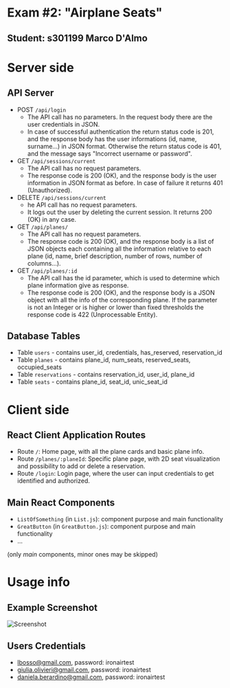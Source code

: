 # Exam #2: "Airplane Seats"

## Student: s301199 Marco D'Almo

# Server side

## API Server

- POST `/api/login`
  - The API call has no parameters. In the request body there are the user credentials in JSON.
  - In case of successful authentication the return status code is 201, and the response body has the user informations (id, name, surname...) in JSON format. Otherwise the return status code is 401, and the message says "Incorrect username or password".
- GET `/api/sessions/current`
  - The API call has no request parameters.
  - The response code is 200 (OK), and the response body is the user information in JSON format as before. In case of failure it returns 401 (Unauthorized).
- DELETE `/api/sessions/current`
  - he API call has no request parameters.
  - It logs out the user by deleting the current session. It returns 200 (OK) in any case.
- GET `/api/planes/`
  - The API call has no request parameters.
  - The response code is 200 (OK), and the response body is a list of JSON objects each containing all the information relative to each plane (id, name, brief description, number of rows, number of columns...).
- GET `/api/planes/:id`
  - The API call has the id parameter, which is used to determine which plane information give as response.
  - The response code is 200 (OK), and the response body is a JSON object with all the info of the corresponding plane. If the parameter is not an Integer or is higher or lower than fixed thresholds the response code is 422 (Unprocessable Entity).
## Database Tables

- Table `users` - contains user_id, credentials, has_reserved, reservation_id
- Table `planes` - contains plane_id, num_seats, reserved_seats, occupied_seats
- Table `reservations` - contains reservation_id, user_id, plane_id
- Table `seats` - contains plane_id, seat_id, unic_seat_id


# Client side

## React Client Application Routes

- Route `/`: Home page, with all the plane cards and basic plane info.
- Route `/planes/:planeId`: Specific plane page, with 2D seat visualization and possibility to add or delete a reservation.
- Route `/login`: Login page, where the user can input credentials to get identified and authorized.

## Main React Components

- `ListOfSomething` (in `List.js`): component purpose and main functionality
- `GreatButton` (in `GreatButton.js`): component purpose and main functionality
- ...

(only _main_ components, minor ones may be skipped)

# Usage info

## Example Screenshot

![Screenshot](./images/screenshot.jpg)

## Users Credentials

- lbosso@gmail.com, password: ironairtest 
- giulia.olivieri@gmail.com, password: ironairtest 
- daniela.berardino@gmail.com, password: ironairtest


